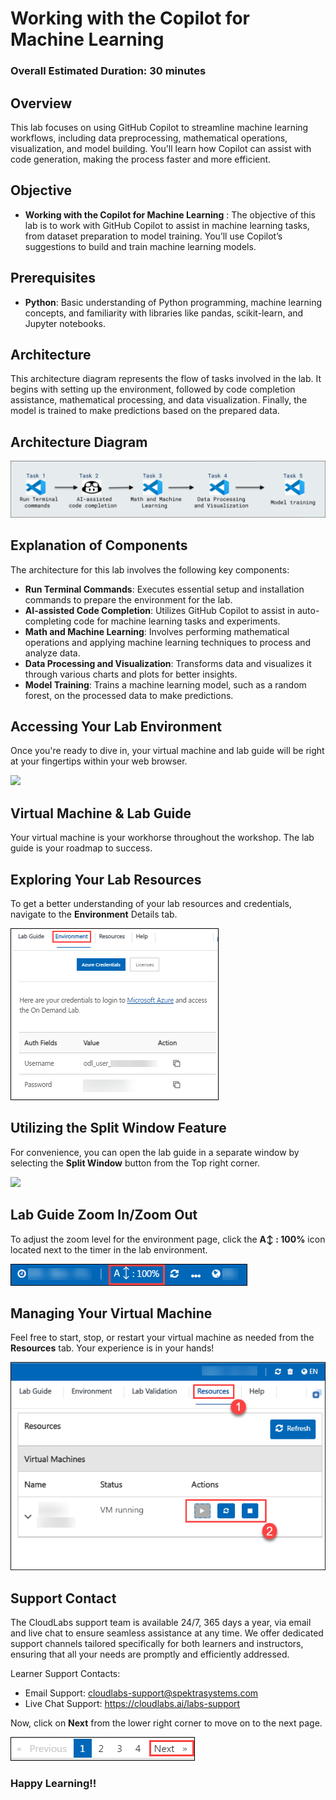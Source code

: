 # Working with the Copilot for Machine Learning

### Overall Estimated Duration: 30 minutes

## Overview
 
This lab focuses on using GitHub Copilot to streamline machine learning workflows, including data preprocessing, mathematical operations, visualization, and model building. You'll learn how Copilot can assist with code generation, making the process faster and more efficient.

## Objective 

- **Working with the Copilot for Machine Learning** : The objective of this lab is to work with GitHub Copilot to assist in machine learning tasks, from dataset preparation to model training. You’ll use Copilot’s suggestions to build and train machine learning models.

## Prerequisites

- **Python**: Basic understanding of Python programming, machine learning concepts, and familiarity with libraries like pandas, scikit-learn, and Jupyter notebooks.

## Architecture

This architecture diagram represents the flow of tasks involved in the lab. It begins with setting up the environment, followed by code completion assistance, mathematical processing, and data visualization. Finally, the model is trained to make predictions based on the prepared data.

## Architecture Diagram

 ![](../../media/Lab7dia.png)

## Explanation of Components

The architecture for this lab involves the following key components:

- **Run Terminal Commands**: Executes essential setup and installation commands to prepare the environment for the lab.
- **AI-assisted Code Completion**: Utilizes GitHub Copilot to assist in auto-completing code for machine learning tasks and experiments.
- **Math and Machine Learning**: Involves performing mathematical operations and applying machine learning techniques to process and analyze data.
- **Data Processing and Visualization**: Transforms data and visualizes it through various charts and plots for better insights.
- **Model Training**: Trains a machine learning model, such as a random forest, on the processed data to make predictions.

## **Accessing Your Lab Environment**
 
Once you're ready to dive in, your virtual machine and lab guide will be right at your fingertips within your web browser.
 
 ![](../../media/getstart324.png)

## **Virtual Machine & Lab Guide**
 
Your virtual machine is your workhorse throughout the workshop. The lab guide is your roadmap to success.
 
## **Exploring Your Lab Resources**
 
To get a better understanding of your lab resources and credentials, navigate to the **Environment** Details tab.
 
   ![](../../media/gc1.png)
 
## **Utilizing the Split Window Feature**
 
For convenience, you can open the lab guide in a separate window by selecting the **Split Window** button from the Top right corner.

 ![](../../media/higher.png)

## Lab Guide Zoom In/Zoom Out
 
To adjust the zoom level for the environment page, click the **A↕ : 100%** icon located next to the timer in the lab environment.

![](../../media/zoom.png)  

## Managing Your Virtual Machine

Feel free to start, stop, or restart your virtual machine as needed from the **Resources** tab. Your experience is in your hands!

![](../../media/resourses.png)

## Support Contact
 
The CloudLabs support team is available 24/7, 365 days a year, via email and live chat to ensure seamless assistance at any time. We offer dedicated support channels tailored specifically for both learners and instructors, ensuring that all your needs are promptly and efficiently addressed.

Learner Support Contacts:
- Email Support: cloudlabs-support@spektrasystems.com
- Live Chat Support: https://cloudlabs.ai/labs-support

Now, click on **Next** from the lower right corner to move on to the next page.

  ![](../../media/page.png)

### Happy Learning!!
